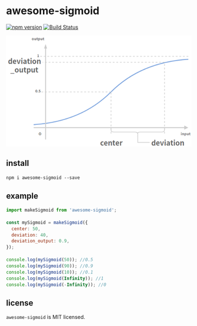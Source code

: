 # awesome-sigmoid

[![npm version](https://badge.fury.io/js/awesome-sigmoid.svg)](https://badge.fury.io/js/awesome-sigmoid)
[![Build Status](https://travis-ci.org/sititou70/awesome-sigmoid.svg?branch=master)](https://travis-ci.org/sititou70/awesome-sigmoid)

![awesome sigmoid](https://raw.githubusercontent.com/sititou70/awesome-sigmoid/master/docs/awesome_sigmoid.png)

## install

`npm i awesome-sigmoid --save`

## example

```javascript
import makeSigmoid from 'awesome-sigmoid';

const mySigmoid = makeSigmoid({
  center: 50,
  deviation: 40,
  deviation_output: 0.9,
});

console.log(mySigmoid(50)); //0.5
console.log(mySigmoid(90)); //0.9
console.log(mySigmoid(10)); //0.1
console.log(mySigmoid(Infinity)); //1
console.log(mySigmoid(-Infinity)); //0
```

## license

`awesome-sigmoid` is MIT licensed.
